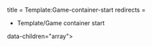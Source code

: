 title = Template:Game-container-start
redirects =
-  Template/Game container start
>>>>

<div data-type="game-container" data-shuffle="{{{shuffle|yes}}}"<!--yes/no--> data-children="array">